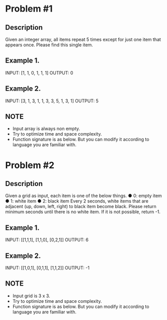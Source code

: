 # Problem #1

## Description
Given an integer array, all items repeat 5 times except for just one item that appears once. Please
find this single item.

## Example 1.
INPUT: [1, 1, 0, 1, 1, 1]
OUTPUT: 0

## Example 2.
INPUT: [3, 1, 3, 1, 1, 3, 3, 5, 1, 3, 1]
OUTPUT: 5

## NOTE
- Input array is always non empty.
- Try to optimize time and space complexity.
- Function signature is as below. But you can modify it according to language you are
familiar with.


# Problem #2

## Description
Given a grid as input, each item is one of the below things.
● 0: empty item
● 1: white item
● 2: black item
Every 2 seconds, white items that are adjacent (up, down, left, right) to black item become black.
Please return minimum seconds until there is no white item. If it is not possible, return -1.

## Example 1.
INPUT: [[1,1,1], [1,1,0], [0,2,1]]
OUTPUT: 6

## Example 2.
INPUT: [[1,0,1], [0,1,1], [1,1,2]]
OUTPUT: -1

## NOTE
- Input grid is 3 x 3.
- Try to optimize time and space complexity.
- Function signature is as below. But you can modify it according to language you are
familiar with.
